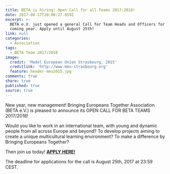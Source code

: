 ```yaml
---
title: BETA is hiring! Open Call for all Teams 2017-2018!
date: 2017-08-17T20:00:27.859Z
excerpt: >-
  BETA e.V. just opened a general Call for Team Heads and Officers for the
  coming year. Apply until August 25th!
link: null
categories:
  - Association
tags:
  - BETA Team 2017/2018
image:
  credit: 'Model European Union Strasbourg, 2015'
  creditlink: 'http://www.meu-strasbourg.org'
  feature: header-meu2015.jpg
comments: true
share: true
published: true
source: true
---
```

New year, new management! Bringing Europeans Together Association (BETA e.V.) is pleased to announce its OPEN CALL FOR BETA TEAMS 2017/2018!

Would you like to work in an international team, with young and dynamic people from all across Europe and beyond? To develop projects aiming to create a unique multicultural learning environment? To make a difference by Bringing Europeans Together?

Then join us today! **[APPLY HERE!](https://goo.gl/forms/x7vNvWCSmViCqn0k2)**

The deadline for applications for the call is August 25th, 2017 at 23:59 CEST.
